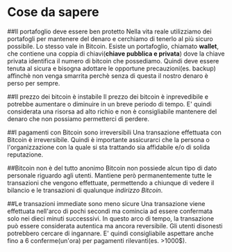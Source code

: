 # Cose da sapere

##Il portafoglio deve essere ben protetto
Nella vita reale utilizziamo dei portafogli per mantenere del denaro e cerchiamo di tenerlo al più sicuro possibile. Lo stesso vale in Bitcoin. Esiste un portafoglio, chiamato __wallet__, che contiene una coppia di chiavi(__chiave pubblica e privata__) dove la chiave privata identifica il numero di bitcoin che possediamo. Quindi deve essere tenuta al sicura e bisogna adottare le opportune precauzioni(es. backup) affinchè non venga smarrita perchè senza di questa il nostro denaro è perso per sempre.

##Il prezzo dei bitcoin è instabile
Il prezzo dei bitcoin è inprevedibile e potrebbe aumentare o diminuire in un breve periodo di tempo. E' quindi considerata una risorsa ad alto richio e non è consigliabile mantenere del denaro che non possiamo permetterci di perdere. 

##I pagamenti con Bitcoin sono irreversibili
Una transazione effettuata con  Bitcoin è irreversibile. Quindi è importante assicurarci che la persona o l'organizzazione con la quale si sta trattando sia affidabile e/o di solida reputazione.

##Bitcoin non è del tutto anonimo
Bitcoin non possiede alcun tipo di dato personale riguardo agli utenti. Mantiene però permanentemente tutte le transazioni che vengono effettuate, permettendo a chiunque di vedere il bilancio e le transazioni di qualunque _indirizzo Bitcoin_. 

##Le transazioni immediate sono meno sicure
Una transazione viene effettuata nell'arco di pochi secondi ma comincia ad essere confermata solo nei dieci minuti successsivi. In questo arco di tempo, la transazione può essere considerata autentica ma ancora reversibile. Gli utenti disonesti potrebbero cercare di ingannare. E' quindi consigliabile aspettare anche fino a 6 conferme(un'ora) per pagamenti rilevanti(es. >1000$).




